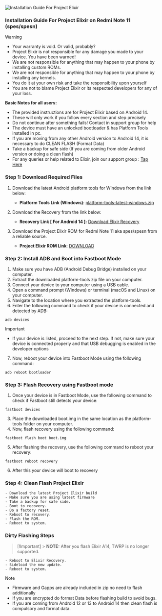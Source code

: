 ![Installation Guide For Project Elixir](https://i.imgur.com/42LxtAl.png)

### Installation Guide For Project Elixir on Redmi Note 11 (spes/spesn)

> [!Warning]
>
> - Your warranty is void. Or valid, probably?
> - Project Elixir is not responsible for any damage you made to your device. You have been warned!
> - We are not responsible for anything that may happen to your phone by installing custom ROMs.
> - We are not responsible for anything that may happen to your phone by installing any kernels.
> - You do it at your own risk and take the responsibility upon yourself
> - You are not to blame Project Elixir or its respected developers for any of your loss.
>
> **Basic Notes for all users:**
>
> - The provided instructions are for Project Elixir based on Android 14.
> - These will only work if you follow every section and step precisely
> - Do not continue after something fails! Contact in support group for help
> - The device must have an unlocked bootloader & has Platform Tools installed in pc.
> - If you are moving from any other Android version to Android 14, it is necessary to do CLEAN FLASH (Format Data)
> - Take a backup for safe side (If you are coming from older Android version or doing a clean flash)
> - For any queries or help related to Elixir, join our support group : [Tap Here](https://telegram.me/Elixir_Discussion)

### Step 1: Download Required Files

1. Download the latest Android platform tools for Windows from the link below:

   - **Platform Tools Link (Windows)**: [platform-tools-latest-windows.zip](https://dl.google.com/android/repository/platform-tools-latest-windows.zip)

2. Download the Recovery from the link below:

   - **Recovery Link [ For Android 14 ]:** [Download Elixir Recovery](https://sourceforge.net/projects/project-elixir/files/fourteen/spes/recovery/boot.img/download)

3. Download the Project Elixir ROM for Redmi Note 11 aka spes/spesn from a reliable source.
   - **Project Elixir ROM Link**: [DOWNLOAD](https://projectelixiros.com/device/spes)

### Step 2: Install ADB and Boot into Fastboot Mode

1. Make sure you have ADB (Android Debug Bridge) installed on your computer.
2. Extract the downloaded platform-tools zip file on your computer.
3. Connect your device to your computer using a USB cable.
4. Open a command prompt (Windows) or terminal (macOS and Linux) on your computer.
5. Navigate to the location where you extracted the platform-tools.
6. Enter the following command to check if your device is connected and detected by ADB:

```
adb devices
```

> [!Important]
>
> - If your device is listed, proceed to the next step. If not, make sure your device is connected properly and that USB debugging is enabled in the developer options

7. Now, reboot your device into Fastboot Mode using the following command:

```
adb reboot bootloader
```

### Step 3: Flash Recovery using Fastboot mode

1. Once your device is in Fastboot Mode, use the following command to check if Fastboot still detects your device:

```
fastboot devices
```

3. Place the downloaded boot.img in the same location as the platform-tools folder on your computer.
4. Now, flash recovery using the following command:

```
fastboot flash boot boot.img
```

5. After flashing the recovery, use the following command to reboot your recovery:

```
fastboot reboot recovery
```

6. After this your device will boot to recovery

### Step 4: Clean Flash Project Elixir

```
- Download the latest Project Elixir build
- Make sure you are using latest firmware
- Take a backup for safe side.
- Boot to recovery.
- Do a factory reset.
- Reboot to recovery.
- Flash the ROM.
- Reboot to system.
```

### Dirty Flashing Steps

> [!Important] > **NOTE:** After you flash Elixir A14, TWRP is no longer supported.

```
- Reboot to Elixir Recovery.
- Sideload the new update.
- Reboot to system.
```

> [!Note]
>
> - Firmware and Gapps are already included in zip no need to flash additionally
> - If you are encrypted do format Data before flashing build to avoid bugs.
> - If you are coming from Android 12 or 13 to Android 14 then clean flash is compulsory and format data.
